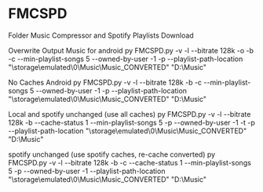 # FMCSPD
Folder Music Compressor and Spotify Playlists Download

Overwrite Output Music for android
py FMCSPD.py -v -l --bitrate 128k -o -b -c --min-playlist-songs 5 --owned-by-user -1 -p --playlist-path-location "\storage\emulated\0\Music\Music_CONVERTED" "D:\Music"

No Caches Android
py FMCSPD.py -v -l --bitrate 128k -b -c --min-playlist-songs 5 --owned-by-user -1 -p --playlist-path-location "\storage\emulated\0\Music\Music_CONVERTED" "D:\Music"

Local and spotify unchanged (use all caches)
py FMCSPD.py -v -l --bitrate 128k -b --cache-status 1 --min-playlist-songs 5 -p --owned-by-user -1 -t -p --playlist-path-location "\storage\emulated\0\Music\Music_CONVERTED" "D:\Music"

spotify unchanged (use spotify caches, re-cache converted)
py FMCSPD.py -v -l --bitrate 128k -b -c --cache-status 1 --min-playlist-songs 5 -p --owned-by-user -1 --playlist-path-location "\storage\emulated\0\Music\Music_CONVERTED" "D:\Music"

